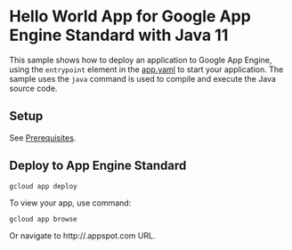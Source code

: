 # Hello World App for Google App Engine Standard with Java 11

This sample shows how to deploy an application to Google App Engine, using the
`entrypoint` element in the [app.yaml](app.yaml) to start your application. The
sample uses the `java` command is used to compile and execute the Java source code.

## Setup
See [Prerequisites](../README.md#Prerequisites).

## Deploy to App Engine Standard

```
gcloud app deploy
```

To view your app, use command:
```
gcloud app browse
```
Or navigate to http://<project-id>.appspot.com URL.
